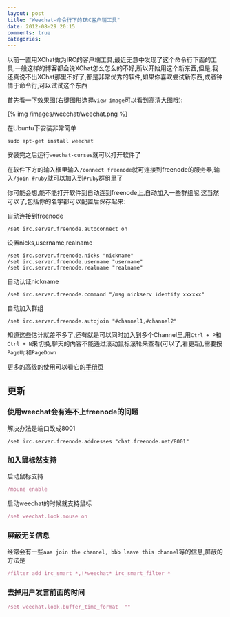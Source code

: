 ```yaml
---
layout: post
title: "Weechat-命令行下的IRC客户端工具"
date: 2012-08-29 20:15
comments: true
categories:
---
```


以前一直用XChat做为IRC的客户端工具,最近无意中发现了这个命令行下面的工具,一般这样的博客都会说XChat怎么怎么的不好,所以开始用这个新东西,但是,我还真说不出XChat那里不好了,都是非常优秀的软件,如果你喜欢尝试新东西,或者钟情于命令行,可以试试这个东西

首先看一下效果图(右键图形选择`view image`可以看到高清大图哦):

{% img /images/weechat/weechat.png %}

在Ubuntu下安装非常简单

```
sudo apt-get install weechat
```

安装完之后运行`weechat-curses`就可以打开软件了

在软件下方的输入框里输入`/connect freenode`就可连接到freenode的服务器,输入`/join #ruby`就可以加入到`#ruby`群组里了

你可能会想,能不能打开软件到自动连到freenode上,自动加入一些群组呢,这当然可以了,包括你的名字都可以配置后保存起来:

自动连接到freenode

```
/set irc.server.freenode.autoconnect on
```

设置nicks,username,realname

```
/set irc.server.freenode.nicks "nickname"
/set irc.server.freenode.username "username"
/set irc.server.freenode.realname "realname"
```

自动认证nickname

```
/set irc.server.freenode.command "/msg nickserv identify xxxxxx"
```

自动加入群组

```
/set irc.server.freenode.autojoin "#channel1,#channel2"
```

知道这些估计就差不多了,还有就是可以同时加入到多个Channel里,用`Ctrl + P`和`Ctrl + N`来切换,聊天的内容不能通过滚动鼠标滚轮来查看(可以了,看更新),需要按`PageUp`和`PageDown`

更多的高级的使用可以看它的[手册页](http://www.weechat.org/doc/)

## 更新

### 使用weechat会有连不上freenode的问题

解决办法是端口改成8001

```
/set irc.server.freenode.addresses "chat.freenode.net/8001"
```

### 加入鼠标然支持

启动鼠标支持

``` ruby
/moune enable
```

启动weechat的时候就支持鼠标

``` ruby
/set weechat.look.mouse on
```

### 屏蔽无关信息
经常会有一些`aaa join the channel, bbb leave this channel`等的信息,屏蔽的方法是

``` ruby
/filter add irc_smart *,!*weechat* irc_smart_filter *
```

### 去掉用户发言前面的时间

``` ruby
/set weechat.look.buffer_time_format  ""
```
